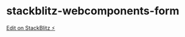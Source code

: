 # stackblitz-webcomponents-form

[Edit on StackBlitz ⚡️](https://stackblitz.com/edit/express-simple-ey61v4)